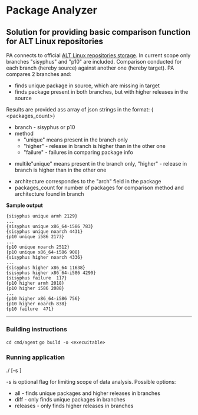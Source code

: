 # Package Analyzer

## Solution for providing basic comparison function for ALT Linux repositories
PA connects to official [ALT Linux repositories storage](https://rdb.altlinux.org/api/export/branch_binary_packages/{branch}).
In current scope only branches "sisyphus" and "p10" are included. Comparison conducted for each branch (hereby source) against another one (hereby target).
PA compares 2 branches and:
* finds unique package in source, which are missing in target
* finds package present in both branches, but with higher releases in the source

Results are provided ass array of json strings in the format:
{<branch> <method> <architecture> <packages_count>}
- branch - sisyphus or p10
- method
    * "unique" means present in the branch only
    * "higher" - release in branch is higher than in the other one
    * "failure" - failures in comparing package info
* multile"unique" means present in the branch only, "higher" - release in branch is higher than in the other one
- architecture correspondes to the "arch" field in the package
- packages_count for number of packages for comparison method and architecture found in branch

__Sample output__
```
{sisyphus unique armh 2129}
...
{sisyphus unique x86_64-i586 783}
{sisyphus unique noarch 4431}
{p10 unique i586 2173}
...
{p10 unique noarch 2512}
{p10 unique x86_64-i586 908}
{sisyphus higher noarch 4336}
...
{sisyphus higher x86_64 11638}
{sisyphus higher x86_64-i586 4290}
{sisyphus failure  117}
{p10 higher armh 2018}
{p10 higher i586 2088}
...
{p10 higher x86_64-i586 756}
{p10 higher noarch 838}
{p10 failure  471}
```
---

### Building instructions
`cd cmd/agent`
`go build -o <execuitable>`

### Running application
./<executable> [-s <scope>]

-s is optional flag for limiting scope of data analysis. Possible options:
* all - finds unique packages and higher releases in branches
* diff - only finds unique packages in branches
* releases - only finds higher releases in branches



